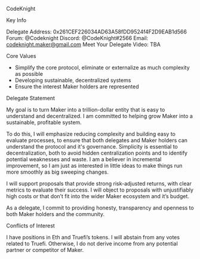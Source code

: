 CodeKnight

Key Info


Delegate Address: 0x261CEF226034AD63A58fDD9524f4F2D9EAB1d566
Forum: @Codeknight
Discord: @CodeKnight#2566
Email: codeknight.maker@gmail.com
Meet Your Delegate Video: TBA

Core Values

- Simplify the core protocol, eliminate or externalize as much complexity as possible
- Developing sustainable, decentralized systems
- Ensure the interest Maker holders are represented

Delegate Statement


My goal is to turn Maker into a trillion-dollar entity that is easy to understand and decentralized. I am committed to helping grow Maker into a sustainable, profitable system.

To do this, I will emphasize reducing complexity and building easy to evaluate processes, to ensure that both delegates and Maker holders can understand the protocol and it's governance. Simplicity is essential to decentralization, both to avoid hidden centralization points and to identify potential weaknesses and waste. I am a believer in incremental improvement, so I am just as interested in little ideas to make things run more smoothly as big sweeping changes.

I will support proposals that provide strong risk-adjusted returns, with clear metrics to evaluate their success. I will object to proposals with unjustifiably high costs or that don’t fit into the wider Maker ecosystem and it’s budget.

As a delegate, I commit to providing honesty, transparency and openness to both Maker holders and the community.
 
Conflicts of Interest


I have positions in Eth and Truefi’s tokens. I will abstain from any votes related to Truefi. Otherwise, I do not derive income from any potential partner or competitor of Maker.
